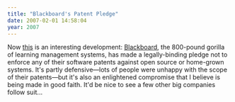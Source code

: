 ```yaml
---
title: "Blackboard's Patent Pledge"
date: 2007-02-01 14:58:04
year: 2007
---
```

Now <a href="http://www.blackboard.com/patent/patentpress_013107.htm">this</a> is an interesting development: <a href="http://www.blackboard.com">Blackboard</a>, the 800-pound gorilla of learning management systems, has made a legally-binding pledge not to enforce any of their software patents against open source or home-grown systems.  It's partly defensive—lots of people were unhappy with the scope of their patents—but it's also an enlightened compromise that I believe is being made in good faith.  It'd be nice to see a few other big companies follow suit...
